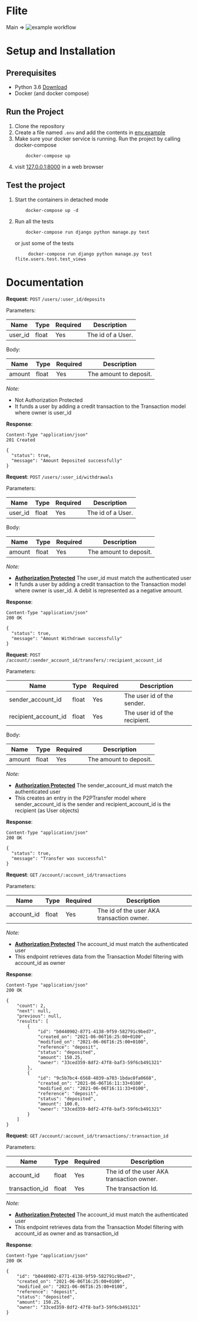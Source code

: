 # Flite
Main => ![example workflow](https://github.com/iamr0b0tx/flite/actions/workflows/ci.yml/badge.svg) <br>

# Setup and Installation
## Prerequisites
- Python 3.6 [Download](https://www.python.org/downloads/)
- Docker (and docker compose)

## Run the Project
1. Clone the repository
1. Create a file named `.env` and add the contents in [env.example](./env.example)
1. Make sure your docker service is running. Run the project by calling docker-compose
    ```
        docker-compose up
    ```
1. visit [127.0.0.1:8000](http://127.0.0.1:8000) in a web browser

## Test the project
1. Start the containers in detached mode
    ```
        docker-compose up -d
    ```
1. Run all the tests
    ```
        docker-compose run django python manage.py test    
    ```
   or just some of the tests
   ```
        docker-compose run django python manage.py test flite.users.test.test_views
    ```
 
# Documentation

**Request**:
`POST` `/users/:user_id/deposits`

Parameters:

Name       | Type   | Required | Description
-----------|--------|----------|------------
user_id    | float  | Yes      | The id of a User.

Body:

Name       | Type   | Required | Description
-----------|--------|----------|------------
amount     | float  | Yes      | The amount to deposit.


*Note:*
- Not Authorization Protected
- It funds a user by adding a credit transaction to the Transaction model where owner is user_id

**Response**:
```
Content-Type "application/json"
201 Created

{
  "status": true,
  "message": "Amount Deposited successfully"
}
```


**Request**:
`POST` `/users/:user_id/withdrawals`

Parameters:

Name       | Type   | Required | Description
-----------|--------|----------|------------
user_id    | float  | Yes      | The id of a User.

Body:

Name       | Type   | Required | Description
-----------|--------|----------|------------
amount     | float  | Yes      | The amount to deposit.

*Note:*
- **[Authorization Protected](./docs/api/authentication.md)** The user_id must match the authenticated user
- It funds a user by adding a credit transaction to the Transaction model where owner is user_id. A debit is represented as a negative amount.

**Response**:
```
Content-Type "application/json"
200 OK

{
  "status": true,
  "message": "Amount Withdrawn successfully"
}
```

**Request**:
`POST` `/account/:sender_account_id/transfers/:recipient_account_id`

Parameters:

Name                  | Type   | Required | Description
----------------------|--------|----------|------------
sender_account_id     | float  | Yes      | The user id of the sender.
recipient_account_id  | float  | Yes      | The user id of the recipient.

Body:

Name       | Type   | Required | Description
-----------|--------|----------|------------
amount     | float  | Yes      | The amount to deposit.

*Note:*
- **[Authorization Protected](./docs/api/authentication.md)** The sender_account_id must match the authenticated user
- This creates an entry in the P2PTransfer model where sender_account_id is the sender and recipient_account_id is the recipient (as User objects)

**Response**:
```
Content-Type "application/json"
200 OK

{
  "status": true,
  "message": "Transfer was successful"
}
```

**Request**:
`GET` `/account/:account_id/transactions`

Parameters:

Name       | Type   | Required | Description
-----------|--------|----------|------------
account_id | float  | Yes      | The id of the user AKA transaction owner.

*Note:*
- **[Authorization Protected](./docs/api/authentication.md)** The account_id must match the authenticated user
- This endpoint retrieves data from the Transaction Model filtering with account_id as owner

**Response**:
```
Content-Type "application/json"
200 OK

{
    "count": 2,
    "next": null,
    "previous": null,
    "results": [
        {
            "id": "b0440902-8771-4138-9f59-582791c9bed7",
            "created_on": "2021-06-06T16:25:00+0100",
            "modified_on": "2021-06-06T16:25:00+0100",
            "reference": "deposit",
            "status": "deposited",
            "amount": 150.25,
            "owner": "33ced359-8df2-47f8-baf3-59f6cb491321"
        },
        {
            "id": "9c5b7bc4-6568-4039-a703-1bdac0fa0668",
            "created_on": "2021-06-06T16:11:33+0100",
            "modified_on": "2021-06-06T16:11:33+0100",
            "reference": "deposit",
            "status": "deposited",
            "amount": 100.0,
            "owner": "33ced359-8df2-47f8-baf3-59f6cb491321"
        }
    ]
}
```

**Request**:
`GET` `/account/:account_id/transactions/:transaction_id`

Parameters:

Name           | Type   | Required | Description
---------------|--------|----------|------------
account_id     | float  | Yes      | The id of the user AKA transaction owner.
transaction_id | float  | Yes      | The transaction Id.

*Note:*
- **[Authorization Protected](./docs/api/authentication.md)** The account_id must match the authenticated user
- This endpoint retrieves data from the Transaction Model filtering with account_id as owner and as transaction_id

**Response**:
```
Content-Type "application/json"
200 OK

{
    "id": "b0440902-8771-4138-9f59-582791c9bed7",
    "created_on": "2021-06-06T16:25:00+0100",
    "modified_on": "2021-06-06T16:25:00+0100",
    "reference": "deposit",
    "status": "deposited",
    "amount": 150.25,
    "owner": "33ced359-8df2-47f8-baf3-59f6cb491321"
}
```

